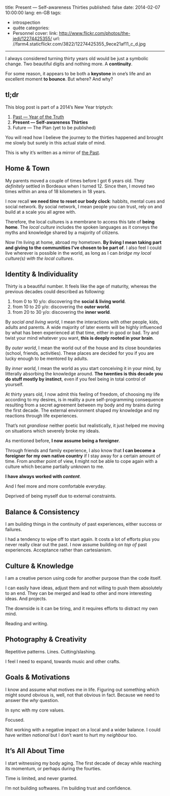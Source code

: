 title: Present — Self-awareness Thirties
published: false
date: 2014-02-07 10:00:00
lang: en-GB
tags:
- introspection
- quête
categories:
- Personnel
cover:
  link: http://www.flickr.com/photos/the-jedi/12274425355/
  url: //farm4.staticflickr.com/3822/12274425355_9ece21af11_c_d.jpg
---

I always considered turning thirty years old would be just a symbolic change. Two beautiful digits and nothing more. A **continuity**.

For some reason, it appears to be both a **keystone** in one’s life and an excellent moment **to bounce**. But where? And why? 

<!--more-->

## tl;dr

This blog post is part of a 2014’s New Year triptych:

1. [Past — Year of the Truth](/2014/past/)
1. **Present — Self-awareness Thirties**
1. Future — The Plan (yet to be published)

You will read how I believe the journey to the thirties happened and brought me slowly but surely in this actual state of mind.

This is why it’s written as a mirror of [the Past](/2014/past/).

## Home & Town

My parents moved a couple of times before I got 6 years old. They *definitely* settled in Bordeaux when I turned 12. Since then, I  moved two times within an area of 18 kilometers in 18 years.

I now recall **we need *time* to reset our body clock**: habbits, mental cues and social network. By social network, I mean people you can trust, rely on and build at a scale you all agree with.

Therefore, the local cultures is a membrane to access this tate of **being home**. The *local culture* includes the spoken languages as it conveys the myths and knowledge shared by a majority of citizens.

Now I’m living at home, abroad my hometown. **By living I mean taking part and giving to the communities I’ve chosen to be part of**. I also feel I could live wherever is possible in the world, as long as I can *bridge my local culture(s) with the local cultures*.

## Identity & Individuality

Thirty is a beautiful number. It feels like the age of maturity, whereas the previous decades could described as following:

1. from 0 to 10 y/o: discovering the **social & living world**.
1. from 10 to 20 y/o: discovering the **outer world**.
1. from 20 to 30 y/o: discovering the **inner world**.

By *social and living world*, I mean the interactions with other people, kids, adults and parents. A wide majority of later events will be highly influenced by what has been experienced at that time, either in good or bad. Try and twist your mind whatever you want, **this is deeply rooted in your brain**.

By *outer world*, I mean the world out of the house and its close boundaries (school, friends, activities). These places are decided for you if you are lucky enough to be mentored by adults.

By *inner world*, I mean the world as you start conceiving it in your mind, by litterally absorbing the knowledge around. **The twenties is this decade you do stuff mostly by instinct**, even if you feel being in total control of yourself.

At thirty years old, I now admit this feeling of freedom, of choosing my life according to my desires, is in reality a pure self-programming consequence resulting from a secret agreement between my body and my brains during the first decade. The external environment shaped my knowledge and my reactions through life experiences.

That’s not *grandiose* neither poetic but realistically, it just helped me moving on situations which severely broke my ideals. 

As mentioned before, **I now assume being a foreigner**.

Through friends and family experience, I also know that **I can become a foreigner for my own native country** if I stay away for a certain amount of time. From another point of view, **I** might not be able to cope again with a culture which became partially unknown to me.

**I have always worked with *content***.

And I feel more and more comfortable everyday.

Deprived of being myself due to external constraints.

## Balance & Consistency

I am building things in the continuity of past experiences, either success or failures.

I had a tendency to wipe off to start again. It costs a lot of efforts plus you never really clear out the past. I now assume building *on top of* past experiences. Acceptance rather than cartesianism.

## Culture & Knowledge

I am a creative person using code for another purpose than the code itself.

I can easily have ideas, adjust them and not willing to push them absolutely to an end. They can be merged and lead to other and more interesting ideas. And projects.

The downside is it can be tiring, and it requires efforts to distract my own mind.

Reading and writing.

## Photography & Creativity

Repetitive patterns. Lines. Cutting/slashing.

I feel I need to expand, towards music and other crafts.


## Goals & Motivations

I know and assume what motives me in life. Figuring out something which might sound obvious is, well, not that obvious in fact. Because we need to answer the *why* question.

In sync with my core values.

Focused.

Not working with a negative impact on a local and a wider balance. I could have written *national* but I don’t want to hurt my *neighbour* too.

## It’s All About Time

I start witnessing my body aging. The first decade of decay while reaching its momentum, or perhaps during the fourties.

Time is limited, and never granted.

I’m not building softwares. I’m building trust and confidence.

